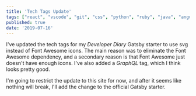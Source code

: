 ```yaml
---
title: 'Tech Tags Update'
tags: ["react", "vscode", "git", "css", "python", "ruby", "java", "angular", "html", "php", "mongodb", "graphql" ]
published: true
date: '2019-07-16'
---
```


I've updated the tech tags for my *Developer Diary* Gatsby starter to use svg instead of Font Awesome icons. The main reason was to eliminate the Font Awesome dependency, and a secondary reason is that Font Awesome just doesn't have enough icons. I've also added a *GraphQL* tag, which I think looks pretty good.

I'm going to restrict the update to this site for now, and after it seems like nothing will break, I'll add the change to the official Gatsby starter.